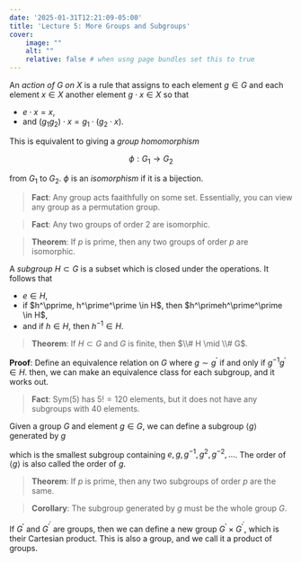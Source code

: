 ```yaml
---
date: '2025-01-31T12:21:09-05:00'
title: 'Lecture 5: More Groups and Subgroups'
cover:
    image: ""
    alt: ""
    relative: false # when usng page bundles set this to true
---
```


An *action of $G$ on $X$* is a rule that assigns to each element $g \in G$ and each element $x \in X$ another element $g \cdot x \in X$ so that

- $e \cdot x = x$,
- and $(g_1g_2) \cdot x = g_1 \cdot (g_2 \cdot x)$.

This is equivalent to giving a *group homomorphism*

$$\phi : G_1 \to G_2$$

from $G_1$ to $G_2$. $\phi$ is an *isomorphism* if it is a bijection.

> **Fact**: Any group acts faaithfully on some set. Essentially, you can view any group as a permutation group.

> **Fact**: Any two groups of order $2$ are isomorphic.

> **Theorem**: If $p$ is prime, then any two groups of order $p$ are isomorphic.

A *subgroup* $H \subset G$ is a subset which is closed under the operations. It follows that

- $e \in H$,
- if $h^\pprime, h^\prime^\prime \in H$, then $h^\primeh^\prime^\prime \in H$,
- and if $h \in H$, then $h^{-1} \in H$.

> **Theorem**: If $H \subset G$ and $G$ is finite, then $\\# H \mid \\# G$.

**Proof**: Define an equivalence relation on $G$ where $g \sim g^\prime$ if and only if $g^{-1}g^\prime \in H$. then, we can make an equivalence class for each subgroup, and it works out.

> **Fact**: $\text{Sym}(5)$ has $5! = 120$ elements, but it does not have any subgroups with $40$ elements.

Given a group $G$ and element $g \in G$, we can define a subgroup $\langle g \rangle$ generated by $g$

which is the smallest subgroup containing $e, g, g^{-1}, g^2, g^{-2}, \ldots$. The order of $\langle g \rangle$ is also called the order of $g$.

> **Theorem**: If $p$ is prime, then any two subgroups of order $p$ are the same.

> **Corollary**: The subgroup generated by $g$ must be the whole group $G$.

If $G^\prime$ and $G^\prime^\prime$ are groups, then we can define a new group $G^\prime \times G^\prime^\prime$, which is their Cartesian product. This is also a group, and we call it a product of groups.